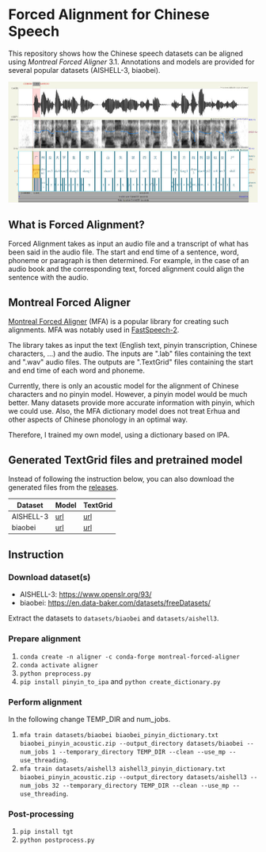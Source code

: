 # Forced Alignment for Chinese Speech

This repository shows how the Chinese speech datasets can be aligned using *Montreal Forced Aligner* 3.1. Annotations and models are provided for several popular datasets (AISHELL-3, biaobei).

![Alt text](praat.jpg?raw=true)

## What is Forced Alignment?

Forced Alignment takes as input an audio file and a transcript of what has been said in the audio file. The start and end time of a sentence, word, phoneme or paragraph is then determined. For example, in the case of an audio book and the corresponding text, forced alignment could align the sentence with the audio.

## Montreal Forced Aligner

[Montreal Forced Aligner](https://montreal-forced-aligner.readthedocs.io/en/latest/) (MFA) is a popular library for creating such alignments. MFA was notably used in [FastSpeech-2](https://arxiv.org/pdf/2006.04558).

The library takes as input the text (English text, pinyin transcription, Chinese characters, ...) and the audio. The inputs are ".lab" files containing the text and ".wav" audio files. The outputs are ".TextGrid" files containing the start and end time of each word and phoneme.

Currently, there is only an acoustic model for the alignment of Chinese characters and no pinyin model. However, a pinyin model would be much better. Many datasets provide more accurate information with pinyin, which we could use. Also, the MFA dictionary model does not treat Erhua and other aspects of Chinese phonology in an optimal way.

Therefore, I trained my own model, using a dictionary based on IPA.

## Generated TextGrid files and pretrained model

Instead of following the instruction below, you can also download the generated files from the [releases](https://github.com/lars76/forced-alignment-aishell/releases).

| Dataset    | Model | TextGrid |
|------------|-------|----------|
| AISHELL-3  | [url](https://github.com/lars76/forced-alignment-aishell/releases/download/model_files/aishell3_pinyin.zip) | [url](https://github.com/lars76/forced-alignment-aishell/releases/download/textgrid_files/aishell3_textgrid_files.zip)    |
| biaobei    | [url](https://github.com/lars76/forced-alignment-aishell/releases/download/model_files/biaobei_pinyin.zip) | [url](https://github.com/lars76/forced-alignment-aishell/releases/download/textgrid_files/biaobei_textgrid_files.zip)    |

## Instruction

### Download dataset(s)

- AISHELL-3: https://www.openslr.org/93/
- biaobei: https://en.data-baker.com/datasets/freeDatasets/

Extract the datasets to `datasets/biaobei` and `datasets/aishell3`.

### Prepare alignment

1. `conda create -n aligner -c conda-forge montreal-forced-aligner`
2. `conda activate aligner`
3. `python preprocess.py`
4. `pip install pinyin_to_ipa` and `python create_dictionary.py`

### Perform alignment

In the following change TEMP_DIR and num_jobs.

1. `mfa train datasets/biaobei biaobei_pinyin_dictionary.txt biaobei_pinyin_acoustic.zip --output_directory datasets/biaobei --num_jobs 1 --temporary_directory TEMP_DIR --clean --use_mp --use_threading`.
2. `mfa train datasets/aishell3 aishell3_pinyin_dictionary.txt biaobei_pinyin_acoustic.zip --output_directory datasets/aishell3 --num_jobs 32 --temporary_directory TEMP_DIR --clean --use_mp --use_threading`.

### Post-processing

1. `pip install tgt`
2. `python postprocess.py`